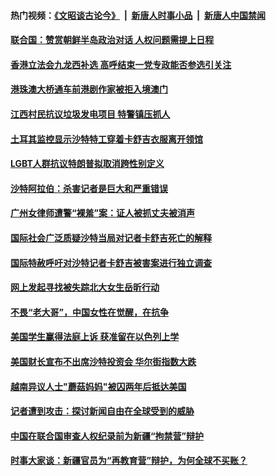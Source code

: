 #### 热门视频：[《文昭谈古论今》](https://github.com/gfw-breaker/wenzhao/blob/master/README.md?t=10240933) &nbsp;|&nbsp; [新唐人时事小品](https://github.com/gfw-breaker/ntdtv-comedy/blob/master/README.md?t=10240933) &nbsp;|&nbsp; [新唐人中国禁闻](https://github.com/gfw-breaker/ntdtv-news/blob/master/README.md?t=10240933)

#### [联合国：赞赏朝鲜半岛政治对话  人权问题需提上日程](../pages/z_yyqerqvo/4626331.md?t=10240933) 

#### [香港立法会九龙西补选 高呼结束一党专政能否参选引关注 ](../pages/z_yyqerqvo/4625812.md?t=10240933) 

#### [港珠澳大桥通车前港剧作家被拒入境澳门 ](../pages/z_yyqerqvo/4625717.md?t=10240933) 

#### [江西村民抗议垃圾发电项目 特警镇压抓人](../pages/z_yyqerqvo/4625515.md?t=10240933) 

#### [土耳其监控显示沙特特工穿着卡舒吉衣服离开领馆](../pages/z_yyqerqvo/4624827.md?t=10240933) 

#### [LGBT人群抗议特朗普拟取消跨性别定义](../pages/z_yyqerqvo/4624804.md?t=10240933) 

#### [沙特阿拉伯：杀害记者是巨大和严重错误](../pages/z_yyqerqvo/4622892.md?t=10240933) 

#### [广州女律师遭警“裸羞”案：证人被抓丈夫被消声](../pages/z_yyqerqvo/4622634.md?t=10240933) 

#### [国际社会广泛质疑沙特当局对记者卡舒吉死亡的解释](../pages/z_yyqerqvo/4622461.md?t=10240933) 

#### [国际特赦呼吁对沙特记者卡舒吉被害案进行独立调查](../pages/z_yyqerqvo/4621937.md?t=10240933) 

#### [网上发起寻找被失踪北大女生岳昕行动](../pages/z_yyqerqvo/4621735.md?t=10240933) 

#### [不畏“老大哥”，中国女性在觉醒，在抗争](../pages/z_yyqerqvo/4621619.md?t=10240933) 

#### [美国学生赢得法庭上诉 获准留在以色列上学](../pages/z_yyqerqvo/4619605.md?t=10240933) 

#### [美国财长宣布不出席沙特投资会 华尔街指数大跌](../pages/z_yyqerqvo/4619593.md?t=10240933) 

#### [越南异议人士"蘑菇妈妈"被囚两年后抵达美国](../pages/z_yyqerqvo/4619492.md?t=10240933) 

#### [记者遭到攻击：探讨新闻自由在全球受到的威胁](../pages/z_yyqerqvo/4619399.md?t=10240933) 

#### [中国在联合国审查人权纪录前为新疆“拘禁营”辩护](../pages/z_yyqerqvo/4619008.md?t=10240933) 

#### [时事大家谈：新疆官员为“再教育营”辩护，为何全球不买账？](../pages/z_yyqerqvo/4618934.md?t=10240933) 

